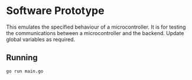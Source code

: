 # Software Prototype
This emulates the specified behaviour of a microcontroller. It is for testing
the communications between a microcontroller and the backend. Update global
variables as required.

## Running
```
go run main.go
```
